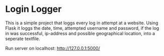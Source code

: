 # Login Logger

This is a simple project that loggs every log in attempt at a website.
Using Flask it loggs the date, time, attempted username and password, if the log in was successful, ip-address and possible geographical location, into a seperate textfile. 

Run server on localhost: http://127.0.0.1:5000/
